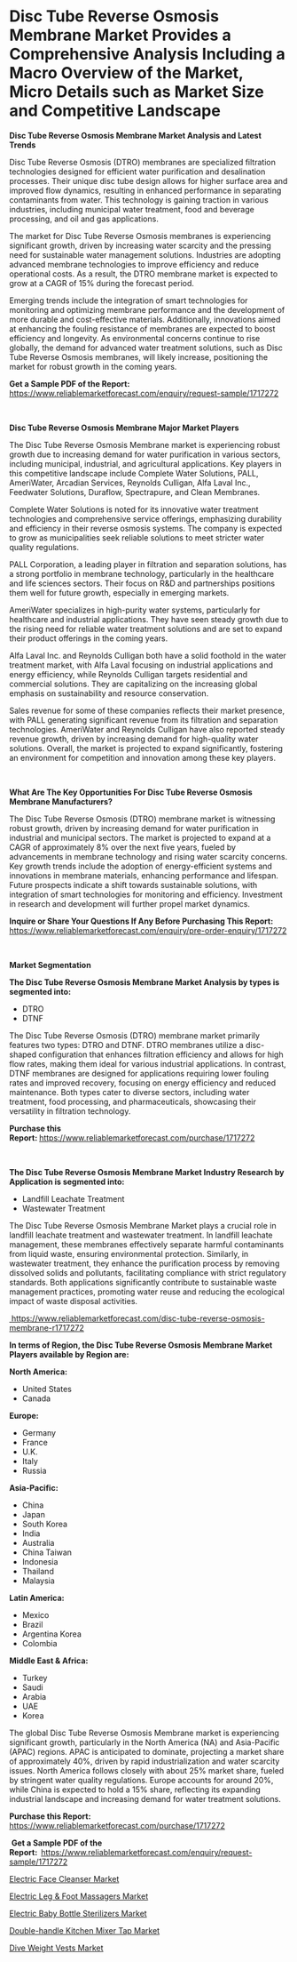 <p><h1>Disc Tube Reverse Osmosis Membrane Market Provides a Comprehensive Analysis Including a Macro Overview of the Market, Micro Details such as Market Size and Competitive Landscape</h1></p><p><strong>Disc Tube Reverse Osmosis Membrane Market Analysis and Latest Trends</strong></p>
<p><p>Disc Tube Reverse Osmosis (DTRO) membranes are specialized filtration technologies designed for efficient water purification and desalination processes. Their unique disc tube design allows for higher surface area and improved flow dynamics, resulting in enhanced performance in separating contaminants from water. This technology is gaining traction in various industries, including municipal water treatment, food and beverage processing, and oil and gas applications.</p><p>The market for Disc Tube Reverse Osmosis membranes is experiencing significant growth, driven by increasing water scarcity and the pressing need for sustainable water management solutions. Industries are adopting advanced membrane technologies to improve efficiency and reduce operational costs. As a result, the DTRO membrane market is expected to grow at a CAGR of 15% during the forecast period.</p><p>Emerging trends include the integration of smart technologies for monitoring and optimizing membrane performance and the development of more durable and cost-effective materials. Additionally, innovations aimed at enhancing the fouling resistance of membranes are expected to boost efficiency and longevity. As environmental concerns continue to rise globally, the demand for advanced water treatment solutions, such as Disc Tube Reverse Osmosis membranes, will likely increase, positioning the market for robust growth in the coming years.</p></p>
<p><strong>Get a Sample PDF of the Report:&nbsp;</strong> <a href="https://www.reliablemarketforecast.com/enquiry/request-sample/1717272?utm_campaign=1609&utm_medium=2&utm_source=Github&utm_content=ia&utm_term=14102024&utm_id=disc-tube-reverse-osmosis-membrane">https://www.reliablemarketforecast.com/enquiry/request-sample/1717272</a></p>
<p>&nbsp;</p>
<p><strong>Disc Tube Reverse Osmosis Membrane Major Market Players</strong></p>
<p><p>The Disc Tube Reverse Osmosis Membrane market is experiencing robust growth due to increasing demand for water purification in various sectors, including municipal, industrial, and agricultural applications. Key players in this competitive landscape include Complete Water Solutions, PALL, AmeriWater, Arcadian Services, Reynolds Culligan, Alfa Laval Inc., Feedwater Solutions, Duraflow, Spectrapure, and Clean Membranes.</p><p>Complete Water Solutions is noted for its innovative water treatment technologies and comprehensive service offerings, emphasizing durability and efficiency in their reverse osmosis systems. The company is expected to grow as municipalities seek reliable solutions to meet stricter water quality regulations.</p><p>PALL Corporation, a leading player in filtration and separation solutions, has a strong portfolio in membrane technology, particularly in the healthcare and life sciences sectors. Their focus on R&D and partnerships positions them well for future growth, especially in emerging markets.</p><p>AmeriWater specializes in high-purity water systems, particularly for healthcare and industrial applications. They have seen steady growth due to the rising need for reliable water treatment solutions and are set to expand their product offerings in the coming years.</p><p>Alfa Laval Inc. and Reynolds Culligan both have a solid foothold in the water treatment market, with Alfa Laval focusing on industrial applications and energy efficiency, while Reynolds Culligan targets residential and commercial solutions. They are capitalizing on the increasing global emphasis on sustainability and resource conservation.</p><p>Sales revenue for some of these companies reflects their market presence, with PALL generating significant revenue from its filtration and separation technologies. AmeriWater and Reynolds Culligan have also reported steady revenue growth, driven by increasing demand for high-quality water solutions. Overall, the market is projected to expand significantly, fostering an environment for competition and innovation among these key players.</p></p>
<p>&nbsp;</p>
<p><strong>What Are The Key Opportunities For Disc Tube Reverse Osmosis Membrane Manufacturers?</strong></p>
<p><p>The Disc Tube Reverse Osmosis (DTRO) membrane market is witnessing robust growth, driven by increasing demand for water purification in industrial and municipal sectors. The market is projected to expand at a CAGR of approximately 8% over the next five years, fueled by advancements in membrane technology and rising water scarcity concerns. Key growth trends include the adoption of energy-efficient systems and innovations in membrane materials, enhancing performance and lifespan. Future prospects indicate a shift towards sustainable solutions, with integration of smart technologies for monitoring and efficiency. Investment in research and development will further propel market dynamics.</p></p>
<p><strong>Inquire or Share Your Questions If Any Before Purchasing This Report:</strong> <a href="https://www.reliablemarketforecast.com/enquiry/pre-order-enquiry/1717272?utm_campaign=1609&utm_medium=2&utm_source=Github&utm_content=ia&utm_term=14102024&utm_id=disc-tube-reverse-osmosis-membrane">https://www.reliablemarketforecast.com/enquiry/pre-order-enquiry/1717272</a></p>
<p>&nbsp;</p>
<p><strong>Market Segmentation</strong></p>
<p><strong>The Disc Tube Reverse Osmosis Membrane Market Analysis by types is segmented into:</strong></p>
<p><ul><li>DTRO</li><li>DTNF</li></ul></p>
<p><p>The Disc Tube Reverse Osmosis (DTRO) membrane market primarily features two types: DTRO and DTNF. DTRO membranes utilize a disc-shaped configuration that enhances filtration efficiency and allows for high flow rates, making them ideal for various industrial applications. In contrast, DTNF membranes are designed for applications requiring lower fouling rates and improved recovery, focusing on energy efficiency and reduced maintenance. Both types cater to diverse sectors, including water treatment, food processing, and pharmaceuticals, showcasing their versatility in filtration technology.</p></p>
<p><strong>Purchase this Report:&nbsp;</strong><a href="https://www.reliablemarketforecast.com/purchase/1717272?utm_campaign=1609&utm_medium=2&utm_source=Github&utm_content=ia&utm_term=14102024&utm_id=disc-tube-reverse-osmosis-membrane">https://www.reliablemarketforecast.com/purchase/1717272</a></p>
<p>&nbsp;</p>
<p><strong>The Disc Tube Reverse Osmosis Membrane Market Industry Research by Application is segmented into:</strong></p>
<p><ul><li>Landfill Leachate Treatment</li><li>Wastewater Treatment</li></ul></p>
<p><p>The Disc Tube Reverse Osmosis Membrane Market plays a crucial role in landfill leachate treatment and wastewater treatment. In landfill leachate management, these membranes effectively separate harmful contaminants from liquid waste, ensuring environmental protection. Similarly, in wastewater treatment, they enhance the purification process by removing dissolved solids and pollutants, facilitating compliance with strict regulatory standards. Both applications significantly contribute to sustainable waste management practices, promoting water reuse and reducing the ecological impact of waste disposal activities.</p></p>
<p><a href="https://www.reliablemarketforecast.com/disc-tube-reverse-osmosis-membrane-r1717272?utm_campaign=1609&utm_medium=2&utm_source=Github&utm_content=ia&utm_term=14102024&utm_id=disc-tube-reverse-osmosis-membrane">&nbsp;https://www.reliablemarketforecast.com/disc-tube-reverse-osmosis-membrane-r1717272</a></p>
<p><strong>In terms of Region, the Disc Tube Reverse Osmosis Membrane Market Players available by Region are:</strong></p>
<p>
    <p> <strong> North America: </strong>
        <ul>
            <li>United States</li>
            <li>Canada</li>
        </ul>
        </p> 
    <p> <strong> Europe: </strong>
        <ul>
            <li>Germany</li>
            <li>France</li>
            <li>U.K.</li>
            <li>Italy</li>
            <li>Russia</li>
        </ul>
        </p> 
    <p> <strong> Asia-Pacific: </strong>
        <ul>
            <li>China</li>
            <li>Japan</li>
            <li>South Korea</li>
            <li>India</li>
            <li>Australia</li>
            <li>China Taiwan</li>
            <li>Indonesia</li>
            <li>Thailand</li>
            <li>Malaysia</li>
        </ul>
        </p> 
    <p> <strong> Latin America: </strong>
        <ul>
            <li>Mexico</li>
            <li>Brazil</li>
            <li>Argentina Korea</li>
            <li>Colombia</li>
        </ul>
        </p> 
    <p> <strong> Middle East & Africa: </strong>
        <ul>
            <li>Turkey</li>
            <li>Saudi</li>
            <li>Arabia</li>
            <li>UAE</li>
            <li>Korea</li>
        </ul>
    </p>
    </p>
<p><p>The global Disc Tube Reverse Osmosis Membrane market is experiencing significant growth, particularly in the North America (NA) and Asia-Pacific (APAC) regions. APAC is anticipated to dominate, projecting a market share of approximately 40%, driven by rapid industrialization and water scarcity issues. North America follows closely with about 25% market share, fueled by stringent water quality regulations. Europe accounts for around 20%, while China is expected to hold a 15% share, reflecting its expanding industrial landscape and increasing demand for water treatment solutions.</p></p>
<p><strong>Purchase this Report: </strong><a href="https://www.reliablemarketforecast.com/purchase/1717272?utm_campaign=1609&utm_medium=2&utm_source=Github&utm_content=ia&utm_term=14102024&utm_id=disc-tube-reverse-osmosis-membrane">https://www.reliablemarketforecast.com/purchase/1717272</a></p>
<p>&nbsp;<strong>Get a Sample PDF of the Report:&nbsp;&nbsp;</strong><a href="https://www.reliablemarketforecast.com/enquiry/request-sample/1717272?utm_campaign=1609&utm_medium=2&utm_source=Github&utm_content=ia&utm_term=14102024&utm_id=disc-tube-reverse-osmosis-membrane">https://www.reliablemarketforecast.com/enquiry/request-sample/1717272</a></p>
<p><strong></strong></p>
<p><p><a href="https://www.linkedin.com/pulse/surfing-electric-face-cleanser-wave-riding-market-currents-2031-llyae?trk=public_post_embed_feed-article-content&utm_campaign=1609&utm_medium=2&utm_source=Github&utm_content=ia&utm_term=14102024&utm_id=disc-tube-reverse-osmosis-membrane">Electric Face Cleanser Market</a></p><p><a href="https://www.linkedin.com/pulse/market-leaders-laggards-global-electric-leg-foot-massagers-6pwaf?utm_campaign=1609&utm_medium=2&utm_source=Github&utm_content=ia&utm_term=14102024&utm_id=disc-tube-reverse-osmosis-membrane">Electric Leg & Foot Massagers Market</a></p><p><a href="https://www.linkedin.com/pulse/global-electric-baby-bottle-sterilizers-market-focus-application-mujpe?trk=public_post_embed_feed-article-content&utm_campaign=1609&utm_medium=2&utm_source=Github&utm_content=ia&utm_term=14102024&utm_id=disc-tube-reverse-osmosis-membrane">Electric Baby Bottle Sterilizers Market</a></p><p><a href="https://www.linkedin.com/pulse/influencing-factors-double-handle-kitchen-mixer-tap-market-insights-d9yee?trk=public_post_embed_feed-article-content&utm_campaign=1609&utm_medium=2&utm_source=Github&utm_content=ia&utm_term=14102024&utm_id=disc-tube-reverse-osmosis-membrane">Double-handle Kitchen Mixer Tap Market</a></p><p><a href="https://www.linkedin.com/pulse/dive-weight-vests-market-consolidation-impact-structure-2024-2031-s2dee?trk=public_post_embed_feed-article-content&utm_campaign=1609&utm_medium=2&utm_source=Github&utm_content=ia&utm_term=14102024&utm_id=disc-tube-reverse-osmosis-membrane">Dive Weight Vests Market</a></p></p>